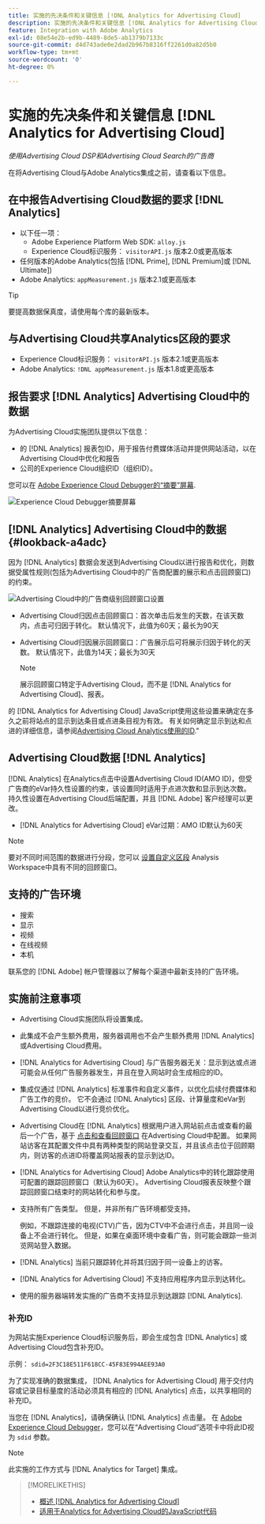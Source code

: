 ```yaml
---
title: 实施的先决条件和关键信息 [!DNL Analytics for Advertising Cloud]
description: 实施的先决条件和关键信息 [!DNL Analytics for Advertising Cloud]
feature: Integration with Adobe Analytics
exl-id: 08e54e2b-ed9b-4489-8de5-ab1379b7133c
source-git-commit: d4d743ade0e2dad2b967b8316ff2261d0a82d5b0
workflow-type: tm+mt
source-wordcount: '0'
ht-degree: 0%

---
```


# 实施的先决条件和关键信息 [!DNL Analytics for Advertising Cloud]

*使用Advertising Cloud DSP和Advertising Cloud Search的广告商*

在将Advertising Cloud与Adobe Analytics集成之前，请查看以下信息。

## 在中报告Advertising Cloud数据的要求 [!DNL Analytics]

* 以下任一项：
   * Adobe Experience Platform Web SDK: `alloy.js`
   * Experience Cloud标识服务： `visitorAPI.js` 版本2.0或更高版本
* 任何版本的Adobe Analytics(包括 [!DNL Prime], [!DNL Premium]或 [!DNL Ultimate])
* Adobe Analytics: `appMeasurement.js` 版本2.1或更高版本

>[!TIP]
>
>要提高数据保真度，请使用每个库的最新版本。

## 与Advertising Cloud共享Analytics区段的要求

* Experience Cloud标识服务： `visitorAPI.js` 版本2.1或更高版本
* Adobe Analytics: `!DNL appMeasurement.js` 版本1.8或更高版本

## 报告要求 [!DNL Analytics] Advertising Cloud中的数据

为Advertising Cloud实施团队提供以下信息：

* 的 [!DNL Analytics] 报表包ID，用于报告付费媒体活动并提供网站活动，以在Advertising Cloud中优化和报告
* 公司的Experience Cloud组织ID（组织ID）。

您可以在 [Adobe Experience Cloud Debugger的“摘要”屏幕](https://experienceleague.adobe.com/docs/debugger/using/run-debugger.html).

![Experience Cloud Debugger摘要屏幕](/help/integrations/assets/a4adc-debugger-summary.png)

## [!DNL Analytics] Advertising Cloud中的数据 {#lookback-a4adc}

因为 [!DNL Analytics] 数据会发送到Advertising Cloud以进行报告和优化，则数据受属性规则(包括为Advertising Cloud中的广告商配置的展示和点击回顾窗口)的约束。

![Advertising Cloud中的广告商级别回顾窗口设置](/help/integrations/assets/a4adc-lookbacks.png)

* Advertising Cloud归因点击回顾窗口：首次单击后发生的天数，在该天数内，点击可归因于转化。 默认情况下，此值为60天；最长为90天
* Advertising Cloud归因展示回顾窗口：广告展示后可将展示归因于转化的天数。 默认情况下，此值为14天；最长为30天

   >[!NOTE]
   >
   > 展示回顾窗口特定于Advertising Cloud，而不是 [!DNL Analytics for Advertising Cloud]、报表。

的 [!DNL Analytics for Advertising Cloud] JavaScript使用这些设置来确定在多久之前将站点的显示到达条目或点进条目视为有效。 有关如何确定显示到达和点进的详细信息，请参阅[Advertising Cloud Analytics使用的ID](ids.md).&quot;

## Advertising Cloud数据 [!DNL Analytics]

[!DNL Analytics] 在Analytics点击中设置Advertising Cloud ID(AMO ID)，但受广告商的eVar持久性设置的约束，该设置同时适用于点进次数和显示到达次数。 持久性设置在Advertising Cloud后端配置，并且 [!DNL Adobe] 客户经理可以更改。

* [!DNL Analytics for Advertising Cloud] eVar过期：AMO ID默认为60天

>[!NOTE]
>
>要对不同时间范围的数据进行分段，您可以 [设置自定义区段](https://experienceleague.adobe.com/docs/analytics/components/segmentation/segmentation-workflow/seg-build.html) Analysis Workspace中具有不同的回顾窗口。

## 支持的广告环境

* 搜索
* 显示
* 视频
* 在线视频
* 本机

联系您的 [!DNL Adobe] 帐户管理器以了解每个渠道中最新支持的广告环境。

## 实施前注意事项

* Advertising Cloud实施团队将设置集成。

* 此集成不会产生额外费用，服务器调用也不会产生额外费用 [!DNL Analytics] 或Advertising Cloud费用。

* [!DNL Analytics for Advertising Cloud] 与广告服务器无关：显示到达或点进可能会从任何广告服务器发生，并且在登入网站时会生成相应的ID。

* 集成仅通过 [!DNL Analytics] 标准事件和自定义事件，以优化后续付费媒体和广告工作的竞价。 它不会通过 [!DNL Analytics] 区段、计算量度和eVar到Advertising Cloud以进行竞价优化。

* Advertising Cloud在 [!DNL Analytics] 根据用户进入网站前点击或查看的最后一个广告，基于 [点击和查看回顾窗口](#lookback-a4adc) 在Advertising Cloud中配置。 如果网站访客在其配置文件中具有两种类型的网站登录交互，并且该点击位于回顾期内，则访客的点进ID将覆盖网站报表的显示到达ID。

* [!DNL Analytics for Advertising Cloud] Adobe Analytics中的转化跟踪使用可配置的跟踪回顾窗口（默认为60天）。 Advertising Cloud报表反映整个跟踪回顾窗口结束时的网站转化和参与度。

* 支持所有广告类型。 但是，并非所有广告环境都受支持。

   例如，不跟踪连接的电视(CTV)广告，因为CTV中不会进行点击，并且同一设备上不会进行转化。 但是，如果在桌面环境中查看广告，则可能会跟踪一些浏览网站登入数据。

* [!DNL Analytics] 当前只跟踪转化并将其归因于同一设备上的访客。

* [!DNL Analytics for Advertising Cloud] 不支持应用程序内显示到达转化。

* 使用的服务器端转发实施的广告商不支持显示到达跟踪 [!DNL Analytics].

### 补充ID

为网站实施Experience Cloud标识服务后，即会生成包含 [!DNL Analytics] 或Advertising Cloud包含补充ID。

示例： `sdid=2F3C18E511F618CC-45F83E994AEE93A0`

为了实现准确的数据集成， [!DNL Analytics for Advertising Cloud] 用于交付内容或记录目标量度的活动必须具有相应的 [!DNL Analytics] 点击，以共享相同的补充ID。

当您在 [!DNL Analytics]，请确保确认 [!DNL Analytics] 点击量。 在 [Adobe Experience Cloud Debugger](https://experienceleague.adobe.com/docs/debugger/using/experience-cloud-debugger.html)，您可以在“Advertising Cloud”选项卡中将此ID视为 `sdid` 参数。

>[!NOTE]
>
> 此实施的工作方式与 [!DNL Analytics for Target] 集成。

>[!MORELIKETHIS]
>
>* [概述 [!DNL Analytics for Advertising Cloud]](overview.md)
>* [适用于Analytics for Advertising Cloud的JavaScript代码](/help/integrations/analytics/javascript.md)

